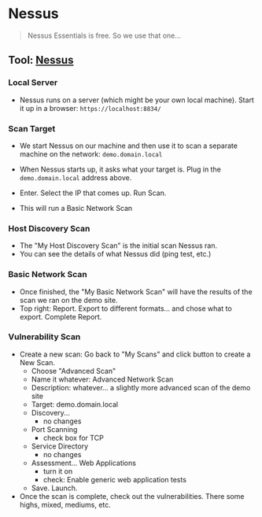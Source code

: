 # Nessus
> Nessus Essentials is free. So we use that one...

## Tool: [Nessus](https://www.tenable.com/products/nessus/nessus-essentials)

### Local Server
- Nessus runs on a server (which might be your own local machine). Start it up in a browser: `https://localhost:8834/`

### Scan Target
- We start Nessus on our machine and then use it to scan a separate machine on the network: `demo.domain.local`

- When Nessus starts up, it asks what your target is. Plug in the `demo.domain.local` address above.
- Enter. Select the IP that comes up. Run Scan.
- This will run a Basic Network Scan

### Host Discovery Scan
- The "My Host Discovery Scan" is the initial scan Nessus ran. 
- You can see the details of what Nessus did (ping test, etc.)

### Basic Network Scan 
- Once finished, the "My Basic Network Scan" will have the results of the scan we ran on the demo site.
- Top right: Report.  Export to different formats... and chose what to export. Complete Report.

### Vulnerability Scan
- Create a new scan: Go back to "My Scans" and click button to create a New Scan.
  - Choose "Advanced Scan"
  - Name it whatever: Advanced Network Scan
  - Description: whatever... a slightly more advanced scan of the demo site
  - Target: demo.domain.local
  - Discovery...
    - no changes
  - Port Scanning
    - check box for TCP
  - Service Directory
    - no changes
  - Assessment... Web Applications
    - turn it on
    - check: Enable generic web application tests
  - Save. Launch.
- Once the scan is complete, check out the vulnerabilities. There some highs, mixed, mediums, etc.
